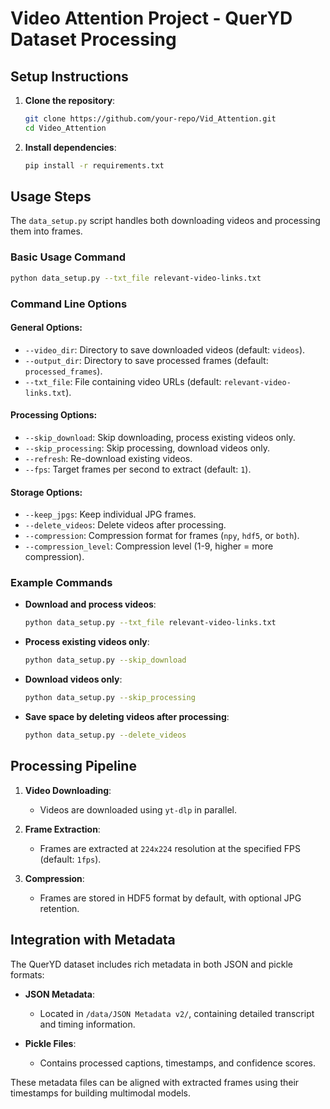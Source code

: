 # Video Attention Project - QuerYD Dataset Processing

## Setup Instructions

1. **Clone the repository**:
    ```bash
    git clone https://github.com/your-repo/Vid_Attention.git
    cd Video_Attention
    ```

2. **Install dependencies**:
    ```bash
    pip install -r requirements.txt
    ```

## Usage Steps

The `data_setup.py` script handles both downloading videos and processing them into frames.

### Basic Usage Command

```bash
python data_setup.py --txt_file relevant-video-links.txt
```

### Command Line Options

#### General Options:
- `--video_dir`: Directory to save downloaded videos (default: `videos`).
- `--output_dir`: Directory to save processed frames (default: `processed_frames`).
- `--txt_file`: File containing video URLs (default: `relevant-video-links.txt`).

#### Processing Options:
- `--skip_download`: Skip downloading, process existing videos only.
- `--skip_processing`: Skip processing, download videos only.
- `--refresh`: Re-download existing videos.
- `--fps`: Target frames per second to extract (default: `1`).

#### Storage Options:
- `--keep_jpgs`: Keep individual JPG frames.
- `--delete_videos`: Delete videos after processing.
- `--compression`: Compression format for frames (`npy`, `hdf5`, or `both`).
- `--compression_level`: Compression level (1-9, higher = more compression).

### Example Commands

- **Download and process videos**:
    ```bash
    python data_setup.py --txt_file relevant-video-links.txt
    ```

- **Process existing videos only**:
    ```bash
    python data_setup.py --skip_download
    ```

- **Download videos only**:
    ```bash
    python data_setup.py --skip_processing
    ```

- **Save space by deleting videos after processing**:
    ```bash
    python data_setup.py --delete_videos
    ```

## Processing Pipeline

1. **Video Downloading**:
    - Videos are downloaded using `yt-dlp` in parallel.

2. **Frame Extraction**:
    - Frames are extracted at `224x224` resolution at the specified FPS (default: `1fps`).

3. **Compression**:
    - Frames are stored in HDF5 format by default, with optional JPG retention.

## Integration with Metadata

The QuerYD dataset includes rich metadata in both JSON and pickle formats:

- **JSON Metadata**:
    - Located in `/data/JSON Metadata v2/`, containing detailed transcript and timing information.

- **Pickle Files**:
    - Contains processed captions, timestamps, and confidence scores.

These metadata files can be aligned with extracted frames using their timestamps for building multimodal models.
